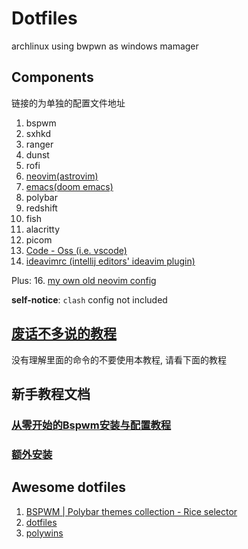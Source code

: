 # Dotfiles

archlinux using bwpwn as windows mamager

## Components
链接的为单独的配置文件地址  
1. bspwm
2. sxhkd 
3. ranger
5. dunst
6. rofi
7. [neovim(astrovim)](https://github.com/Ziqi-Yang/astronvim_config)
8. [emacs(doom emacs)](https://github.com/Ziqi-Yang/.doom.d)
9. polybar
10. redshift
11. fish
12. alacritty
13. picom
14. [Code - Oss (i.e. vscode)](https://github.com/Ziqi-Yang/ide_vim_configs)
15. [ideavimrc (intellij editors' ideavim plugin)](https://github.com/Ziqi-Yang/ide_vim_configs)

Plus:
16. [my own old neovim config](https://github.com/Ziqi-Yang/.nvim)

**self-notice**: `clash` config not included

## [废话不多说的教程](installation.md)
没有理解里面的命令的不要使用本教程, 请看下面的教程

## 新手教程文档

### [从零开始的Bspwm安装与配置教程](./detailed_installation_guide.md)

### [额外安装](./additinoal_installation.md)

## Awesome dotfiles

1. [BSPWM | Polybar themes collection - Rice selector](https://github.com/gh0stzk/dotfiles)
2. [dotfiles](https://github.com/tam-carre/dotfiles)
3. [polywins](https://github.com/tam-carre/polywins)
